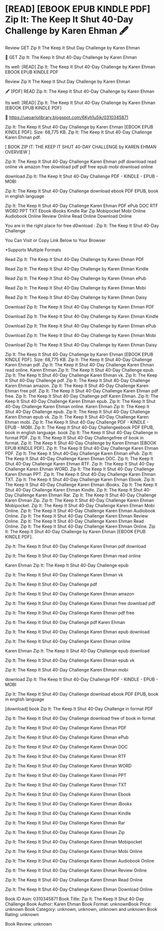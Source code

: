 # [READ] [EBOOK EPUB KINDLE PDF] Zip It: The Keep It Shut 40-Day Challenge by  Karen Ehman 🖋️
Review GET Zip It The Keep It Shut Day Challenge by Karen Ehman

💏 GET Zip It: The Keep It Shut 40-Day Challenge by Karen Ehman

Its well: [READ] Zip It: The Keep It Shut 40-Day Challenge by Karen Ehman EBOOK EPUB KINDLE PDF


Review Zip It The Keep It Shut Day Challenge by Karen Ehman

🖋️ [PDF] READ Zip It: The Keep It Shut 40-Day Challenge by Karen Ehman

Its well: [READ] Zip It: The Keep It Shut 40-Day Challenge by Karen Ehman [EBOOK EPUB KINDLE PDF]



📣 https://ueoarlolibrary.blogspot.com/6Kyh1u5jk/0310345871



Zip It: The Keep It Shut 40-Day Challenge by Karen Ehman [EBOOK EPUB KINDLE PDF]. Size: 68,775 KB. Zip It: The Keep It Shut 40-Day Challenge Karen Ehman pdf.

[ BOOK ZIP IT: THE KEEP IT SHUT 40-DAY CHALLENGE by KAREN EHMAN OVERVIEW ]

Zip It: The Keep It Shut 40-Day Challenge Karen Ehman pdf download read online vk amazon free download pdf pdf free epub mobi download online

download Zip It: The Keep It Shut 40-Day Challenge PDF - KINDLE - EPUB - MOBI

Zip It: The Keep It Shut 40-Day Challenge download ebook PDF EPUB, book in english language

Zip It: The Keep It Shut 40-Day Challenge Karen Ehman PDF ePub DOC RTF WORD PPT TXT Ebook iBooks Kindle Rar Zip Mobipocket Mobi Online Audiobook Online Review Online Read Online Download Online

You are in the right place for free d0wnload : Zip It: The Keep It Shut 40-Day Challenge

You Can Visit or Copy Link Below to Your Browser

*Supports Multiple Formats

Read Zip It: The Keep It Shut 40-Day Challenge by Karen Ehman PDF

Read Zip It: The Keep It Shut 40-Day Challenge by Karen Ehman Kindle

Read Zip It: The Keep It Shut 40-Day Challenge by Karen Ehman ePub

Read Zip It: The Keep It Shut 40-Day Challenge by Karen Ehman Mobi

Read Zip It: The Keep It Shut 40-Day Challenge by Karen Ehman Daisy

Download Zip It: The Keep It Shut 40-Day Challenge by Karen Ehman PDF

Download Zip It: The Keep It Shut 40-Day Challenge by Karen Ehman Kindle

Download Zip It: The Keep It Shut 40-Day Challenge by Karen Ehman ePub

Download Zip It: The Keep It Shut 40-Day Challenge by Karen Ehman Mobi

Download Zip It: The Keep It Shut 40-Day Challenge by Karen Ehman Daisy

Zip It: The Keep It Shut 40-Day Challenge by Karen Ehman [EBOOK EPUB KINDLE PDF]. Size: 68,775 KB. Zip It: The Keep It Shut 40-Day Challenge Karen Ehman pdf. Zip It: The Keep It Shut 40-Day Challenge Karen Ehman read online. Karen Ehman Zip It: The Keep It Shut 40-Day Challenge epub. Zip It: The Keep It Shut 40-Day Challenge Karen Ehman vk. Zip It: The Keep It Shut 40-Day Challenge pdf. Zip It: The Keep It Shut 40-Day Challenge Karen Ehman amazon. Zip It: The Keep It Shut 40-Day Challenge Karen Ehman free pdf. Zip It: The Keep It Shut 40-Day Challenge Karen Ehman pdf free. Zip It: The Keep It Shut 40-Day Challenge pdf Karen Ehman. Zip It: The Keep It Shut 40-Day Challenge Karen Ehman epub. Zip It: The Keep It Shut 40-Day Challenge Karen Ehman online. Karen Ehman Zip It: The Keep It Shut 40-Day Challenge epub. Zip It: The Keep It Shut 40-Day Challenge Karen Ehman epub vk. Zip It: The Keep It Shut 40-Day Challenge Karen Ehman mobi. Zip It: The Keep It Shut 40-Day Challenge PDF - KINDLE - EPUB - MOBI. Zip It: The Keep It Shut 40-Day Challengeebook PDF EPUB, book in english language. book Zip It: The Keep It Shut 40-Day Challenge in format PDF. Zip It: The Keep It Shut 40-Day Challengefree of book in format. Zip It: The Keep It Shut 40-Day Challenge by Karen Ehman [EBOOK EPUB KINDLE PDF]. Zip It: The Keep It Shut 40-Day Challenge Karen Ehman PDF. Zip It: The Keep It Shut 40-Day Challenge Karen Ehman ePub. Zip It: The Keep It Shut 40-Day Challenge Karen Ehman DOC. Zip It: The Keep It Shut 40-Day Challenge Karen Ehman RTF. Zip It: The Keep It Shut 40-Day Challenge Karen Ehman WORD. Zip It: The Keep It Shut 40-Day Challenge Karen Ehman PPT. Zip It: The Keep It Shut 40-Day Challenge Karen Ehman TXT. Zip It: The Keep It Shut 40-Day Challenge Karen Ehman Ebook. Zip It: The Keep It Shut 40-Day Challenge Karen Ehman iBooks. Zip It: The Keep It Shut 40-Day Challenge Karen Ehman Kindle. Zip It: The Keep It Shut 40-Day Challenge Karen Ehman Rar. Zip It: The Keep It Shut 40-Day Challenge Karen Ehman Zip. Zip It: The Keep It Shut 40-Day Challenge Karen Ehman Mobipocket. Zip It: The Keep It Shut 40-Day Challenge Karen Ehman Mobi Online. Zip It: The Keep It Shut 40-Day Challenge Karen Ehman Audiobook Online. Zip It: The Keep It Shut 40-Day Challenge Karen Ehman Review Online. Zip It: The Keep It Shut 40-Day Challenge Karen Ehman Read Online. Zip It: The Keep It Shut 40-Day Challenge Karen Ehman Online. Zip It: The Keep It Shut 40-Day Challenge by Karen Ehman [EBOOK EPUB KINDLE PDF].

Zip It: The Keep It Shut 40-Day Challenge Karen Ehman pdf download

Zip It: The Keep It Shut 40-Day Challenge Karen Ehman read online

Karen Ehman Zip It: The Keep It Shut 40-Day Challenge epub

Zip It: The Keep It Shut 40-Day Challenge Karen Ehman vk

Zip It: The Keep It Shut 40-Day Challenge pdf

Zip It: The Keep It Shut 40-Day Challenge Karen Ehman amazon

Zip It: The Keep It Shut 40-Day Challenge Karen Ehman free download pdf

Zip It: The Keep It Shut 40-Day Challenge Karen Ehman pdf free

Zip It: The Keep It Shut 40-Day Challenge pdf Karen Ehman

Zip It: The Keep It Shut 40-Day Challenge Karen Ehman epub download

Zip It: The Keep It Shut 40-Day Challenge Karen Ehman online

Karen Ehman Zip It: The Keep It Shut 40-Day Challenge epub download

Zip It: The Keep It Shut 40-Day Challenge Karen Ehman epub vk

Zip It: The Keep It Shut 40-Day Challenge Karen Ehman mobi

download Zip It: The Keep It Shut 40-Day Challenge PDF - KINDLE - EPUB - MOBI

Zip It: The Keep It Shut 40-Day Challenge download ebook PDF EPUB, book in english language

[download] book Zip It: The Keep It Shut 40-Day Challenge in format PDF

Zip It: The Keep It Shut 40-Day Challenge download free of book in format

Zip It: The Keep It Shut 40-Day Challenge Karen Ehman PDF

Zip It: The Keep It Shut 40-Day Challenge Karen Ehman ePub

Zip It: The Keep It Shut 40-Day Challenge Karen Ehman DOC

Zip It: The Keep It Shut 40-Day Challenge Karen Ehman RTF

Zip It: The Keep It Shut 40-Day Challenge Karen Ehman WORD

Zip It: The Keep It Shut 40-Day Challenge Karen Ehman PPT

Zip It: The Keep It Shut 40-Day Challenge Karen Ehman TXT

Zip It: The Keep It Shut 40-Day Challenge Karen Ehman Ebook

Zip It: The Keep It Shut 40-Day Challenge Karen Ehman iBooks

Zip It: The Keep It Shut 40-Day Challenge Karen Ehman Kindle

Zip It: The Keep It Shut 40-Day Challenge Karen Ehman Rar

Zip It: The Keep It Shut 40-Day Challenge Karen Ehman Zip

Zip It: The Keep It Shut 40-Day Challenge Karen Ehman Mobipocket

Zip It: The Keep It Shut 40-Day Challenge Karen Ehman Mobi Online

Zip It: The Keep It Shut 40-Day Challenge Karen Ehman Audiobook Online

Zip It: The Keep It Shut 40-Day Challenge Karen Ehman Review Online

Zip It: The Keep It Shut 40-Day Challenge Karen Ehman Read Online

Zip It: The Keep It Shut 40-Day Challenge Karen Ehman Download Online

Book ID Asin: 0310345871
Book Title: Zip It: The Keep It Shut 40-Day Challenge
Book Author: Karen Ehman
Book Format: unknownBook Price: unknown
Book Category: unknown, unknown, unknown and unknown
Book Rating: unknown

Book Review: unknown

